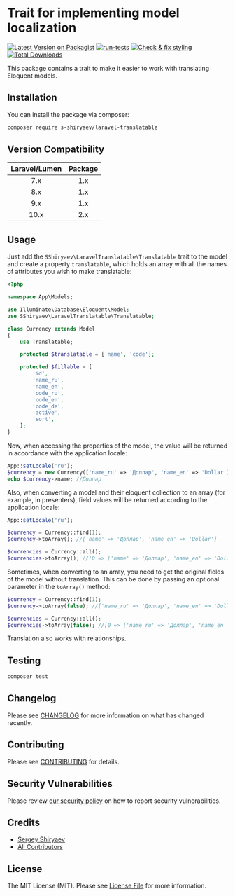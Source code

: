 # Trait for implementing model localization

[![Latest Version on Packagist](https://img.shields.io/packagist/v/s-shiryaev/laravel-translatable.svg?style=flat-square)](https://packagist.org/packages/s-shiryaev/laravel-translatable)
[![run-tests](https://github.com/s-shiryaev/laravel-translatable/actions/workflows/run-tests.yml/badge.svg)](https://github.com/s-shiryaev/laravel-translatable/actions/workflows/run-tests.yml)
[![Check & fix styling](https://github.com/s-shiryaev/laravel-translatable/actions/workflows/php-cs-fixer.yml/badge.svg)](https://github.com/s-shiryaev/laravel-translatable/actions/workflows/php-cs-fixer.yml)
[![Total Downloads](https://img.shields.io/packagist/dt/s-shiryaev/laravel-translatable.svg?style=flat-square)](https://packagist.org/packages/s-shiryaev/laravel-translatable)


This package contains a trait to make it easier to work with translating Eloquent models.


## Installation

You can install the package via composer:

```bash
composer require s-shiryaev/laravel-translatable
```

## Version Compatibility

| Laravel/Lumen | Package |
|:-------------:|:-------:|
|      7.x      |   1.x   |
|      8.x      |   1.x   |
|      9.x      |   1.x   |
|     10.x      |   2.x   | 

## Usage

Just add the `SShiryaev\LaravelTranslatable\Translatable` trait to the model and create a property `translatable`, which holds an array with all the names of attributes you wish to make translatable:
```php
<?php

namespace App\Models;

use Illuminate\Database\Eloquent\Model;
use SShiryaev\LaravelTranslatable\Translatable;

class Currency extends Model
{
    use Translatable;

    protected $translatable = ['name', 'code'];

    protected $fillable = [
        'id',
        'name_ru',
        'name_en',
        'code_ru',
        'code_en',
        'code_de',
        'active',
        'sort',
    ];
}
```

Now, when accessing the properties of the model, the value will be returned in accordance with the application locale:
```php
App::setLocale('ru');
$currency = new Currency(['name_ru' => 'Доллар', 'name_en' => 'Dollar']);
echo $currency->name; //Доллар
```

Also, when converting a model and their eloquent collection to an array (for example, in presenters), field values will be returned according to the application locale:
```php
App::setLocale('ru');

$currency = Currency::find(1);
$currency->toArray(); //['name' => 'Доллар', 'name_en' => 'Dollar']

$currencies = Currency::all();
$currencies->toArray(); //[0 => ['name' => 'Доллар', 'name_en' => 'Dollar']]
```

Sometimes, when converting to an array, you need to get the original fields of the model without translation. This can be done by passing an optional parameter in the `toArray()` method:
```php
$currency = Currency::find(1);
$currency->toArray(false); //['name_ru' => 'Доллар', 'name_en' => 'Dollar']

$currencies = Currency::all();
$currencies->toArray(false); //[0 => ['name_ru' => 'Доллар', 'name_en' => 'Dollar']]
```
Translation also works with relationships.

## Testing

```bash
composer test
```

## Changelog

Please see [CHANGELOG](CHANGELOG.md) for more information on what has changed recently.

## Contributing

Please see [CONTRIBUTING](.github/CONTRIBUTING.md) for details.

## Security Vulnerabilities

Please review [our security policy](../../security/policy) on how to report security vulnerabilities.

## Credits

- [Sergey Shiryaev](https://github.com/s-shiryaev)
- [All Contributors](../../contributors)

## License

The MIT License (MIT). Please see [License File](LICENSE.md) for more information.
